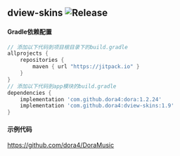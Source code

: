 dview-skins
![Release](https://jitpack.io/v/dora4/dview-skins.svg)
--------------------------------

#### Gradle依赖配置

```groovy
// 添加以下代码到项目根目录下的build.gradle
allprojects {
    repositories {
        maven { url "https://jitpack.io" }
    }
}
// 添加以下代码到app模块的build.gradle
dependencies {
    implementation 'com.github.dora4:dora:1.2.24'
    implementation 'com.github.dora4:dview-skins:1.9'
}
```

#### 示例代码
https://github.com/dora4/DoraMusic
